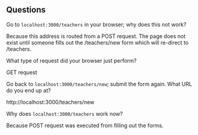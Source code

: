 ## Questions

Go to `localhost:3000/teachers` in your browser; why does this not work?

Because this address is routed from a POST request. The page does not exist until someone fills out the /teachers/new form which will re-direct to /teachers.

What type of request did your browser just perform?

GET request


Go back to `localhost:3000/teachers/new`; submit the form again. What URL do you end up at?

http://localhost:3000/teachers/new

Why does `localhost:3000/teachers` work now?

Because POST request was executed from filling out the forms.
